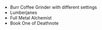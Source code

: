 - Burr Coffee Grinder with different settings
- Lumberjanes
- Full Metal Alchemist
- Book One of Deathnote